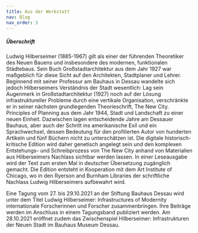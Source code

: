 ```yaml
---
title: Aus der Werkstatt
nav: Blog
nav_order: 3
---
```


##### Überschrift

Ludwig Hilberseimer (1885-1967) gilt als einer der führenden Theoretiker des Neuen Bauens und insbesondere des modernen, funktionalen Städtebaus. Sein Buch Großstadtarchitektur aus dem Jahr 1927 war maßgeblich für diese Sicht auf den Architekten, Stadtplaner und Lehrer. Beginnend mit seiner Professur am Bauhaus in Dessau wandelte sich jedoch Hilberseimers Verständnis der Stadt wesentlich: Lag sein Augenmerk in Großstadtarchitektur (1927) noch auf der Lösung infrastruktureller Probleme durch eine vertikale Organisation, verschränkte er in seiner nächsten grundlegenden Theorieschrift, The New City. Principles of Planning aus dem Jahr 1944, Stadt und Landschaft zu einer neuen Einheit. Dazwischen lagen entscheidende Jahre am Dessauer Bauhaus, aber auch der Schritt ins amerikanische Exil und ein Sprachwechsel, dessen Bedeutung für den profilierten Autor von hunderten Artikeln und fünf Büchern nicht zu unterschätzen ist. Die digitale historisch-kritische Edition wird daher genetisch angelegt sein und den komplexen Entstehungs- und Schreibprozess von The New City anhand von Materialien aus Hilberseimers Nachlass sichtbar werden lassen. In einer Leseausgabe wird der Text zum ersten Mal in deutscher Übersetzung zugänglich gemacht. Die Edition entsteht in Kooperation mit dem Art Institute of Chicago, wo in den Ryerson and Burnham Libraries der schriftliche Nachlass Ludwig Hilberseimers aufbewahrt wird.

Eine Tagung vom 27. bis 29.10.2021 an der Stiftung Bauhaus Dessau wird unter dem Titel Ludwig Hilberseimer: Infrastructures of Modernity internationale Forscherinnen und Forscher zusammenbringen. Ihre Beiträge werden im Anschluss in einem Tagungsband publiziert werden. Am 28.10.2021 eröffnet zudem das Zwischenspiel Hilberseimer: Infrastrukturen der Neuen Stadt im Bauhaus Museum Dessau.
